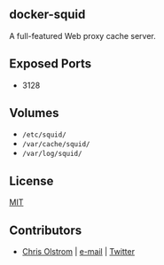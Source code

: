 docker-squid
------------

A full-featured Web proxy cache server.

Exposed Ports
-------------
  * 3128

Volumes
-------
  * `/etc/squid/`
  * `/var/cache/squid/`
  * `/var/log/squid/`

License
-------
[MIT](https://tldrlegal.com/license/mit-license)

Contributors
------------
* [Chris Olstrom](https://colstrom.github.io/) | [e-mail](mailto:chris@olstrom.com) | [Twitter](https://twitter.com/ChrisOlstrom)
